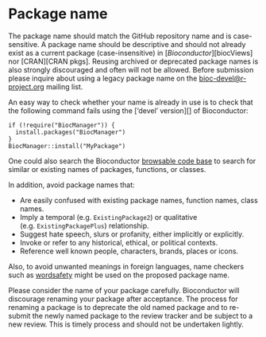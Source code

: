 # Package name

The package name should match the <i class="fab fa-github"></i> GitHub repository name and is case-sensitive. A package name should be descriptive and should not already exist as a current package (case-insensitive) in \[*Bioconductor*\]\[biocViews\] nor \[CRAN\]\[CRAN pkgs\]. Reusing archived or deprecated package names is also strongly discouraged and often will not be allowed. Before submission please inquire about using a legacy package name on the <bioc-devel@r-project.org> mailing list.

An easy way to check whether your name is already in use is to check that the following command fails using the \[‘devel’ version\]\[\] of Bioconductor:

    if (!require("BiocManager")) {
      install.packages("BiocManager")
    }
    BiocManager::install("MyPackage")

One could also search the Bioconductor [browsable code base](https://code.bioconductor.org) to search for similar or existing names of packages, functions, or classes.

In addition, avoid package names that:

-   Are easily confused with existing package names, function names, class names.
-   Imply a temporal (e.g. `ExistingPackage2`) or qualitative (e.g. `ExistingPackagePlus`) relationship.
-   Suggest hate speech, slurs or profanity, either implicitly or explicitly.
-   Invoke or refer to any historical, ethical, or political contexts.
-   Reference well known people, characters, brands, places or icons.

Also, to avoid unwanted meanings in foreign languages, name checkers such as [wordsafety](http://wordsafety.com) might be used on the proposed package name.

Please consider the name of your package carefully. Bioconductor will discourage renaming your package after acceptance. The process for renaming a package is to deprecate the old named package and to re-submit the newly named package to the review tracker and be subject to a new review. This is timely process and should not be undertaken lightly.
